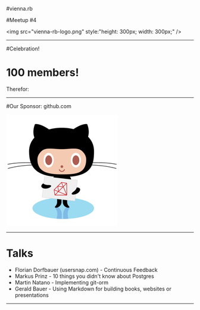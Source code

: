 #vienna.rb

#Meetup #4

<img src="vienna-rb-logo.png" style:"height: 300px; width: 300px;" />

---
#Celebration!

# 100 members!

Therefor:


---

#Our Sponsor: github.com

<img src="rubycat.png" />

---
# Talks

- Florian Dorfbauer (usersnap.com) - Continuous Feedback
- Markus Prinz - 10 things you didn't know about Postgres
- Martin Natano - Implementing git-orm
- Gerald Bauer - Using Markdown for building books, websites or presentations
---
